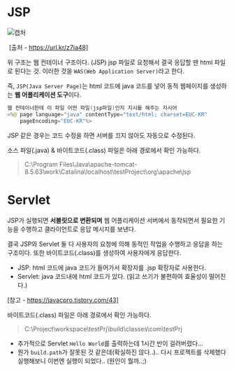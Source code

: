 # JSP

![캡처](https://user-images.githubusercontent.com/55525868/107953250-3a82b700-6fde-11eb-8380-d0223881a2f7.PNG)

​																[출처 - https://url.kr/z7ia48]

위 구조는 웹 컨테이너 구조이다. (JSP)
jsp 파일로 요청해서 결국 응답할 땐 html 파일로 된다는 것.
이러한 것을 `WAS(Web Application Server)`라고 한다.

즉, `JSP(Java Server Page)`는 html 코드에 java 코드를 넣어 동적 웹페이지를 생성하는 **웹 어플리케이션 도구**이다.

```java
웹 컨테이너한테 이 파일 어떤 파일(jsp파일)인지 지시를 해주는 지시어
<%@ page language="java" contentType="text/html; charset=EUC-KR"
    pageEncoding="EUC-KR"%>
```

JSP 같은 경우는 코드 수정을 하면 서버를 끄지 않아도 자동으로 수정된다.

소스 파일(.java) & 바이트코드(.class) 파일은 아래 경로에서 확인 가능하다.

> C:\Program Files\Java\apache-tomcat-8.5.63\work\Catalina\localhost\testProject\org\apache\jsp

# Servlet
JSP가 실행되면 **서블릿으로 변환되며** 웹 어플리케이션 서버에서 동작되면서 필요한 기능을 수행하고 클라이언트로 응답 메시지를 보낸다.

결국 JSP와 Servlet 둘 다 사용자의 요청에 의해 동적인 작업을 수행하고 응답을 하는 구조이다.
또한 바이트코드(.class)를 생성하여 사용자에게 응답한다.

- JSP: html 코드에 java 코드가 들어가서 확장자를 .jsp 확장자로 사용한다.
- Servlet: java 코드내에 html 코드가 있다. (읽고 쓰기가 불편하여 효율성이 떨어진다.)

[참고 - https://javacpro.tistory.com/43]

바이트코드(.class) 파일은 아래 경로에서 확인 가능하다.

> C:\Project\workspace\testPrj\build\classes\com\testPrj

- 추가적으로 Servlet `Hello World`를 출력하는데 1시간 반이 걸려버렸다...
- 뭔가 `build.path`가 잘못된 것 같은데(확실하진 않다..).. 다시 프로젝트를 삭제했다 실행해보니 이번엔 실행이 되었다.. (원인이 뭘까..;)
